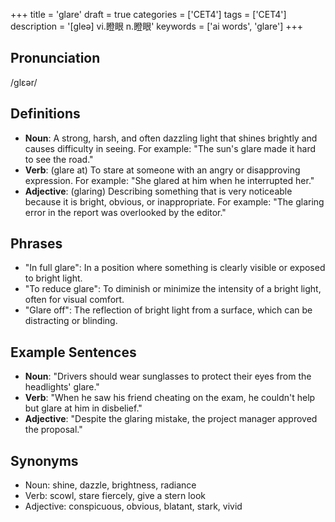 +++
title = 'glare'
draft = true
categories = ['CET4']
tags = ['CET4']
description = '[gleə] vi.瞪眼 n.瞪眼'
keywords = ['ai words', 'glare']
+++

## Pronunciation
/ɡlɛər/

## Definitions
- **Noun**: A strong, harsh, and often dazzling light that shines brightly and causes difficulty in seeing. For example: "The sun's glare made it hard to see the road."
- **Verb**: (glare at) To stare at someone with an angry or disapproving expression. For example: "She glared at him when he interrupted her."
- **Adjective**: (glaring) Describing something that is very noticeable because it is bright, obvious, or inappropriate. For example: "The glaring error in the report was overlooked by the editor."

## Phrases
- "In full glare": In a position where something is clearly visible or exposed to bright light.
- "To reduce glare": To diminish or minimize the intensity of a bright light, often for visual comfort.
- "Glare off": The reflection of bright light from a surface, which can be distracting or blinding.

## Example Sentences
- **Noun**: "Drivers should wear sunglasses to protect their eyes from the headlights' glare."
- **Verb**: "When he saw his friend cheating on the exam, he couldn't help but glare at him in disbelief."
- **Adjective**: "Despite the glaring mistake, the project manager approved the proposal."

## Synonyms
- Noun: shine, dazzle, brightness, radiance
- Verb: scowl, stare fiercely, give a stern look
- Adjective: conspicuous, obvious, blatant, stark, vivid
